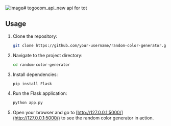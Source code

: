 ![image](https://github.com/Elprof44/togocom_api_new/assets/66011023/a455cc00-e587-49b5-a351-5bda9b7de5c2)# togocom_api_new
api for tot
## Usage

1. Clone the repository:

    ```bash
    git clone https://github.com/your-username/random-color-generator.git
    ```

2. Navigate to the project directory:

    ```bash
    cd random-color-generator
    ```

3. Install dependencies:

    ```bash
    pip install Flask
    ```

4. Run the Flask application:

    ```bash
    python app.py
    ```

5. Open your browser and go to [http://127.0.0.1:5000/](http://127.0.0.1:5000/) to see the random color generator in action.

